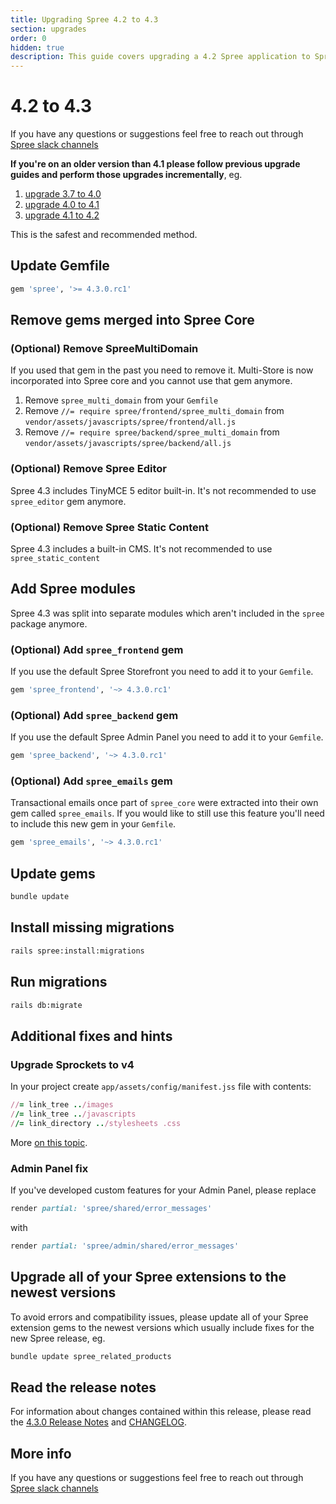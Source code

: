 ```yaml
---
title: Upgrading Spree 4.2 to 4.3
section: upgrades
order: 0
hidden: true
description: This guide covers upgrading a 4.2 Spree application to Spree 4.3.
---
```


# 4.2 to 4.3

If you have any questions or suggestions feel free to reach out through [Spree slack channels](http://slack.spreecommerce.org/)

**If you're on an older version than 4.1 please follow previous upgrade guides and perform those upgrades incrementally**, eg.

1. [upgrade 3.7 to 4.0](three-dot-seven-to-four-dot-oh.md)
2. [upgrade 4.0 to 4.1](four-dot-oh-to-four-dot-one.md)
3. [upgrade 4.1 to 4.2](four-dot-one-to-four-dot-two.md)

This is the safest and recommended method.

## Update Gemfile

```ruby
gem 'spree', '>= 4.3.0.rc1'
```

## Remove gems merged into Spree Core

### \(Optional\) Remove SpreeMultiDomain

If you used that gem in the past you need to remove it. Multi-Store is now incorporated into Spree core and you cannot use that gem anymore.

1. Remove `spree_multi_domain` from your `Gemfile`
2. Remove `//= require spree/frontend/spree_multi_domain` from `vendor/assets/javascripts/spree/frontend/all.js`
3. Remove `//= require spree/backend/spree_multi_domain` from `vendor/assets/javascripts/spree/backend/all.js`

### \(Optional\) Remove Spree Editor

Spree 4.3 includes TinyMCE 5 editor built-in. It's not recommended to use `spree_editor` gem anymore.

### \(Optional\) Remove Spree Static Content

Spree 4.3 includes a built-in CMS. It's not recommended to use `spree_static_content`

## Add Spree modules

Spree 4.3 was split into separate modules which aren't included in the `spree` package anymore.

### \(Optional\) Add `spree_frontend` gem

If you use the default Spree Storefront you need to add it to your `Gemfile`.

```ruby
gem 'spree_frontend', '~> 4.3.0.rc1'
```

### \(Optional\) Add `spree_backend` gem

If you use the default Spree Admin Panel you need to add it to your `Gemfile`.

```ruby
gem 'spree_backend', '~> 4.3.0.rc1'
```

### \(Optional\) Add `spree_emails` gem

Transactional emails once part of `spree_core` were extracted into their own gem called `spree_emails`. If you would like to still use this feature you'll need to include this new gem in your `Gemfile`.

```ruby
gem 'spree_emails', '~> 4.3.0.rc1'
```

## Update gems

```bash
bundle update
```

## Install missing migrations

```bash
rails spree:install:migrations
```

## Run migrations

```bash
rails db:migrate
```

## Additional fixes and hints

### Upgrade Sprockets to v4

In your project create  `app/assets/config/manifest.jss` file with contents: 

```ruby
//= link_tree ../images
//= link_tree ../javascripts
//= link_directory ../stylesheets .css
```

More [on this topic](https://github.com/rails/sprockets/blob/master/UPGRADING.md#manifestjs).

### Admin Panel fix

If you've developed custom features for your Admin Panel, please replace

```ruby
render partial: 'spree/shared/error_messages'
```

with

```ruby
render partial: 'spree/admin/shared/error_messages'
```

## Upgrade all of your Spree extensions to the newest versions

To avoid errors and compatibility issues, please update all of your Spree extension gems to the newest versions which usually include fixes for the new Spree release, eg.

```bash
bundle update spree_related_products
```

## Read the release notes

For information about changes contained within this release, please read the [4.3.0 Release Notes](https://github.com/spree/spree/releases/tag/v4.3.0) and [CHANGELOG](https://github.com/spree/spree/blob/master/CHANGELOG.md).

## More info

If you have any questions or suggestions feel free to reach out through [Spree slack channels](http://slack.spreecommerce.org/)

